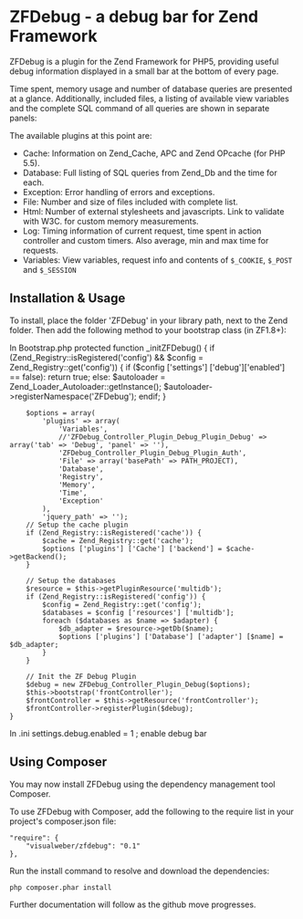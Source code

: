 # ZFDebug - a debug bar for Zend Framework
ZFDebug is a plugin for the Zend Framework for PHP5, providing useful debug information displayed in a small bar at the bottom of every page.

Time spent, memory usage and number of database queries are presented at a glance. Additionally, included files, a listing of available view variables and the complete SQL command of all queries are shown in separate panels:

The available plugins at this point are:

  * Cache: Information on Zend_Cache, APC and Zend OPcache (for PHP 5.5).
  * Database: Full listing of SQL queries from Zend_Db and the time for each.
  * Exception: Error handling of errors and exceptions.
  * File: Number and size of files included with complete list.
  * Html: Number of external stylesheets and javascripts. Link to validate with W3C.
for custom memory measurements.
  * Log: Timing information of current request, time spent in action controller and custom timers. Also average, min and max time for requests.
  * Variables: View variables, request info and contents of `$_COOKIE`, `$_POST` and `$_SESSION`

Installation & Usage
------------
To install, place the folder 'ZFDebug' in your library path, next to the Zend
folder. Then add the following method to your bootstrap class (in ZF1.8+):

In Bootstrap.php
    protected function _initZFDebug() {
        if (Zend_Registry::isRegistered('config') && $config = Zend_Registry::get('config')) {
            if ($config ['settings'] ['debug']['enabled'] == false):
                return true;
            else:
                $autoloader = Zend_Loader_Autoloader::getInstance();
                $autoloader->registerNamespace('ZFDebug');
            endif;
        }

        $options = array(
            'plugins' => array(
                'Variables',
                //'ZFDebug_Controller_Plugin_Debug_Plugin_Debug' => array('tab' => 'Debug', 'panel' => ''),
                'ZFDebug_Controller_Plugin_Debug_Plugin_Auth',
                'File' => array('basePath' => PATH_PROJECT),
                'Database',
                'Registry',
                'Memory',
                'Time',
                'Exception'
            ),
            'jquery_path' => '');
        // Setup the cache plugin
        if (Zend_Registry::isRegistered('cache')) {
            $cache = Zend_Registry::get('cache');
            $options ['plugins'] ['Cache'] ['backend'] = $cache->getBackend();
        }

        // Setup the databases
        $resource = $this->getPluginResource('multidb');
        if (Zend_Registry::isRegistered('config')) {
            $config = Zend_Registry::get('config');
            $databases = $config ['resources'] ['multidb'];
            foreach ($databases as $name => $adapter) {
                $db_adapter = $resource->getDb($name);
                $options ['plugins'] ['Database'] ['adapter'] [$name] = $db_adapter;
            }
        }

        // Init the ZF Debug Plugin
        $debug = new ZFDebug_Controller_Plugin_Debug($options);
        $this->bootstrap('frontController');
        $frontController = $this->getResource('frontController');
        $frontController->registerPlugin($debug);
    }

In .ini
settings.debug.enabled = 1 ; enable debug bar


Using Composer
--------------
You may now install ZFDebug using the dependency management tool Composer.

To use ZFDebug with Composer, add the following to the require list in your
project's composer.json file:

	"require": {
	    "visualweber/zfdebug": "0.1"
	},

Run the install command to resolve and download the dependencies:

	php composer.phar install

Further documentation will follow as the github move progresses.
